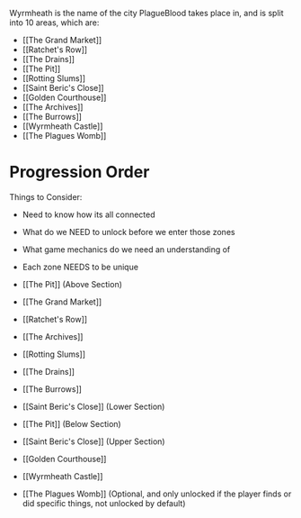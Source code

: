 
Wyrmheath is the name of the city PlagueBlood takes place in, and is split into 10 areas, which are:

- [[The Grand Market]]
- [[Ratchet's Row]]
- [[The Drains]]
- [[The Pit]]
- [[Rotting Slums]]
- [[Saint Beric's Close]]
- [[Golden Courthouse]]
- [[The Archives]]
- [[The Burrows]]
- [[Wyrmheath Castle]]
- [[The Plagues Womb]]


# Progression Order

Things to Consider:

- Need to know how its all connected
- What do we NEED to unlock before we enter those zones
- What game mechanics do we need an understanding of
- Each zone NEEDS to be unique


- [[The Pit]] (Above Section)
- [[The Grand Market]]
- [[Ratchet's Row]]
- [[The Archives]]
- [[Rotting Slums]]
- [[The Drains]]
- [[The Burrows]]
- [[Saint Beric's Close]] (Lower Section)
- [[The Pit]] (Below Section)
- [[Saint Beric's Close]] (Upper Section)
- [[Golden Courthouse]]
- [[Wyrmheath Castle]]
- [[The Plagues Womb]] (Optional, and only unlocked if the player finds or did specific things, not unlocked by default)